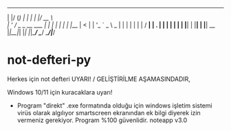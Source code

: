  _  ___                _ _    _  ____      
| |/ (_)              | | |  | |/ __ \     
| ' / _ _ __ ___      | | |  | | |  | |___ 
|  < | | '_ ` _ \ _   | | |  | | |  | / __|
| . \| | | | | | | |__| | |__| | |__| \__ \
|_|\_\_|_| |_| |_|\____/ \____/ \____/|___/


# not-defteri-py
Herkes için not defteri UYARI! / GELİŞTİRİLME AŞAMASINDADIR,

Windows 10/11 için kuracaklara uyarı!
- Program "direkt" .exe formatında olduğu için windows işletim sistemi virüs
olarak algılıyor smartscreen ekranından ek bilgi diyerek izin vermeniz gerekiyor.
Program %100 güvenlidir. 
noteapp
v3.0
